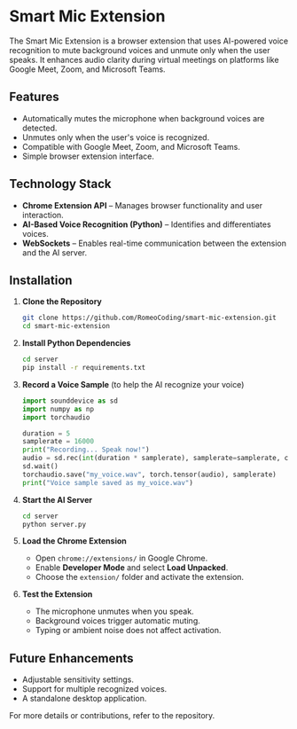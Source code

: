# Smart Mic Extension  

The Smart Mic Extension is a browser extension that uses AI-powered voice recognition to mute background voices and unmute only when the user speaks. It enhances audio clarity during virtual meetings on platforms like Google Meet, Zoom, and Microsoft Teams.  

## Features  
- Automatically mutes the microphone when background voices are detected.  
- Unmutes only when the user's voice is recognized.  
- Compatible with Google Meet, Zoom, and Microsoft Teams.  
- Simple browser extension interface.  

## Technology Stack  
- **Chrome Extension API** – Manages browser functionality and user interaction.  
- **AI-Based Voice Recognition (Python)** – Identifies and differentiates voices.  
- **WebSockets** – Enables real-time communication between the extension and the AI server.  

## Installation  

1. **Clone the Repository**  
   ```bash
   git clone https://github.com/RomeoCoding/smart-mic-extension.git
   cd smart-mic-extension
   ```  

2. **Install Python Dependencies**  
   ```bash
   cd server
   pip install -r requirements.txt
   ```  

3. **Record a Voice Sample** (to help the AI recognize your voice)  
   ```python
   import sounddevice as sd
   import numpy as np
   import torchaudio

   duration = 5  
   samplerate = 16000
   print("Recording... Speak now!")
   audio = sd.rec(int(duration * samplerate), samplerate=samplerate, channels=1, dtype='float32')
   sd.wait()
   torchaudio.save("my_voice.wav", torch.tensor(audio), samplerate)
   print("Voice sample saved as my_voice.wav")
   ```  

4. **Start the AI Server**  
   ```bash
   cd server
   python server.py
   ```  

5. **Load the Chrome Extension**  
   - Open `chrome://extensions/` in Google Chrome.  
   - Enable **Developer Mode** and select **Load Unpacked**.  
   - Choose the `extension/` folder and activate the extension.  

6. **Test the Extension**  
   - The microphone unmutes when you speak.  
   - Background voices trigger automatic muting.  
   - Typing or ambient noise does not affect activation.  

## Future Enhancements  
- Adjustable sensitivity settings.  
- Support for multiple recognized voices.  
- A standalone desktop application.  

For more details or contributions, refer to the repository.
